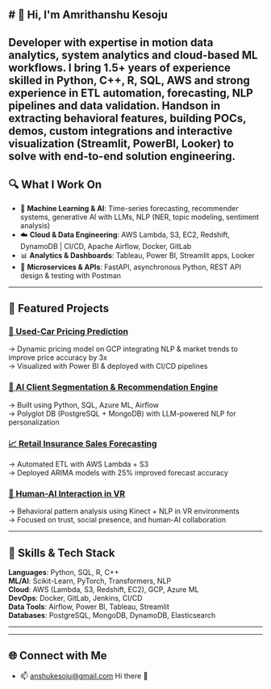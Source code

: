 ## # 👋 Hi, I'm Amrithanshu Kesoju

Developer with expertise in motion data analytics, system analytics and cloud-based ML workflows. I bring 1.5+ years of experience skilled in Python, C++, R, SQL, AWS and strong experience in ETL automation, forecasting, NLP pipelines and data validation. Handson in extracting behavioral features, building POCs, demos, custom integrations and interactive visualization (Streamlit, PowerBI, Looker) to solve with end-to-end solution engineering.
---

## 🔍 What I Work On

- 🧠 **Machine Learning & AI**: Time-series forecasting, recommender systems, generative AI with LLMs, NLP (NER, topic modeling, sentiment analysis)
- ☁️ **Cloud & Data Engineering**: AWS Lambda, S3, EC2, Redshift, DynamoDB | CI/CD, Apache Airflow, Docker, GitLab
- 📊 **Analytics & Dashboards**: Tableau, Power BI, Streamlit apps, Looker
- 🔗 **Microservices & APIs**: FastAPI, asynchronous Python, REST API design & testing with Postman

---

## 🚀 Featured Projects

### [🔮 Used-Car Pricing Prediction](https://github.com/yourusername/used-car-pricing)
→ Dynamic pricing model on GCP integrating NLP & market trends to improve price accuracy by 3x  
→ Visualized with Power BI & deployed with CI/CD pipelines  

### [💼 AI Client Segmentation & Recommendation Engine](https://github.com/yourusername/client-segmentation-ai)
→ Built using Python, SQL, Azure ML, Airflow  
→ Polyglot DB (PostgreSQL + MongoDB) with LLM-powered NLP for personalization  

### [📈 Retail Insurance Sales Forecasting](https://github.com/yourusername/insurance-forecast)
→ Automated ETL with AWS Lambda + S3  
→ Deployed ARIMA models with 25% improved forecast accuracy  

### [🧠 Human-AI Interaction in VR](https://github.com/yourusername/vr-behavioral-analysis)
→ Behavioral pattern analysis using Kinect + NLP in VR environments  
→ Focused on trust, social presence, and human-AI collaboration  

---

## 📌 Skills & Tech Stack

**Languages**: Python, SQL, R, C++  
**ML/AI**: Scikit-Learn, PyTorch, Transformers, NLP  
**Cloud**: AWS (Lambda, S3, Redshift, EC2), GCP, Azure ML  
**DevOps**: Docker, GitLab, Jenkins, CI/CD  
**Data Tools**: Airflow, Power BI, Tableau, Streamlit  
**Databases**: PostgreSQL, MongoDB, DynamoDB, Elasticsearch  

---


---

## 🌐 Connect with Me

- 📫 anshukesoju@gmail.com
Hi there 👋

<!--
**amrithanshu/amrithanshu** is a ✨ _special_ ✨ repository because its `README.md` (this file) appears on your GitHub profile.

Here are some ideas to get you started:

- 🔭 I’m currently working on ...
- 🌱 I’m currently learning ...
- 👯 I’m looking to collaborate on ...
- 🤔 I’m looking for help with ...
- 💬 Ask me about ...
- 📫 How to reach me: ...
- 😄 Pronouns: ...
- ⚡ Fun fact: ...
-->
